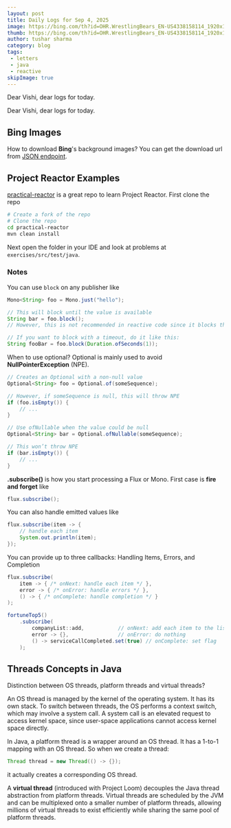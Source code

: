 ```yaml
---
layout: post
title: Daily Logs for Sep 4, 2025
image: https://bing.com/th?id=OHR.WrestlingBears_EN-US4338158114_1920x1080.jpg&rf=LaDigue_1920x1080.jpg&pid=hp&w=437&utm_source=chatgpt.com
thumb: https://bing.com/th?id=OHR.WrestlingBears_EN-US4338158114_1920x1080.jpg&rf=LaDigue_1920x1080.jpg&pid=hp&w=437&utm_source=chatgpt.com
author: tushar sharma
category: blog
tags:
 - letters
 - java
 - reactive
skipImage: true
---
```


Dear Vishi, dear logs for today.<!-- truncate_here -->

Dear Vishi, dear logs for today.

## Bing Images

How to download **Bing**'s background images? You can get the download url from [JSON endpoint](http://www.bing.com/HPImageArchive.aspx?format=js&idx=0&n=1&mkt=en-US).

## Project Reactor Examples

[practical-reactor](https://github.com/schananas/practical-reactor) is a great repo to learn Project Reactor. First clone the repo

```bash
# Create a fork of the repo
# Clone the repo
cd practical-reactor
mvn clean install
```

Next open the folder in your IDE and look at problems at `exercises/src/test/java`.

### Notes

You can use `block` on any publisher like

```java
Mono<String> foo = Mono.just("hello");

// This will block until the value is available
String bar = foo.block();  
// However, this is not recommended in reactive code since it blocks the thread

// If you want to block with a timeout, do it like this:
String fooBar = foo.block(Duration.ofSeconds(1));
```

When to use optional? Optional is mainly used to avoid **NullPointerException** (NPE).

```java
// Creates an Optional with a non-null value
Optional<String> foo = Optional.of(someSequence);

// However, if someSequence is null, this will throw NPE
if (foo.isEmpty()) {
    // ...
}

// Use ofNullable when the value could be null
Optional<String> bar = Optional.ofNullable(someSequence);

// This won’t throw NPE
if (bar.isEmpty()) {
    // ...
}

```

**.subscribe()** is how you start processing a Flux or Mono. First case is **fire and forget** like 

```java
flux.subscribe();
``` 

You can also handle emitted values like

```java
flux.subscribe(item -> {
    // handle each item
    System.out.println(item);
});
```

You can provide up to three callbacks: Handling Items, Errors, and Completion

```java
flux.subscribe(
    item -> { /* onNext: handle each item */ },
    error -> { /* onError: handle errors */ },
    () -> { /* onComplete: handle completion */ }
);

fortuneTop5()
    .subscribe(
        companyList::add,           // onNext: add each item to the list
        error -> {},                // onError: do nothing
        () -> serviceCallCompleted.set(true) // onComplete: set flag
    );
```

## Threads Concepts in Java

Distinction between OS threads, platform threads and virtual threads? 

An OS thread is managed by the kernel of the operating system. It has its own stack. To switch between threads, the OS performs a context switch, which may involve a system call. A system call is an elevated request to access kernel space, since user-space applications cannot access kernel space directly.

In Java, a platform thread is a wrapper around an OS thread. It has a 1-to-1 mapping with an OS thread. So when we create a thread:

```java
Thread thread = new Thread(() -> {});
```

it actually creates a corresponding OS thread.

A **virtual thread** (introduced with Project Loom) decouples the Java thread abstraction from platform threads. Virtual threads are scheduled by the JVM and can be multiplexed onto a smaller number of platform threads, allowing millions of virtual threads to exist efficiently while sharing the same pool of platform threads.

